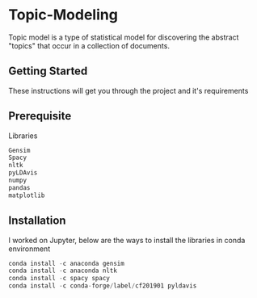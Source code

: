# Topic-Modeling
Topic model is a type of statistical model for discovering the abstract "topics" that occur in a collection of documents.

## Getting Started
These instructions will get you through the project and it's requirements

## Prerequisite
Libraries
```python
Gensim
Spacy
nltk
pyLDAvis
numpy
pandas
matplotlib
```

## Installation
I worked on Jupyter, below are the ways to install the libraries in conda environment

```python
conda install -c anaconda gensim
conda install -c anaconda nltk
conda install -c spacy spacy
conda install -c conda-forge/label/cf201901 pyldavis
```

